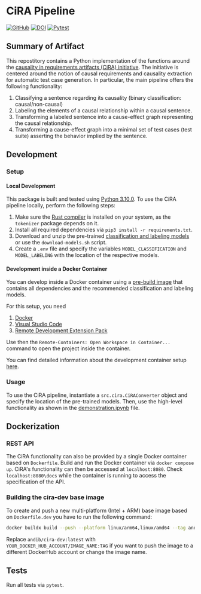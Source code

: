 # CiRA Pipeline

[![GitHub](https://img.shields.io/github/license/JulianFrattini/cira)](./LICENSE)
[![DOI](https://zenodo.org/badge/DOI/10.5281/zenodo.7186287.svg)](https://doi.org/10.5281/zenodo.7186287)
[![Pytest](https://github.com/JulianFrattini/cira/actions/workflows/pytest.yml/badge.svg)](https://github.com/JulianFrattini/cira/actions/workflows/pytest.yml)

## Summary of Artifact

This repostitory contains a Python implementation of the functions around the [causality in requirements artifacts (CiRA) initiative](http://www.cira.bth.se/). The initiative is centered around the notion of causal requirements and causality extraction for automatic test case generation. In particular, the main pipeline offers the following functionality:

1. Classifying a sentence regarding its causality (binary classification: causal/non-causal)
2. Labeling the elements of a causal relationship within a causal sentence.
3. Transforming a labeled sentence into a cause-effect graph representing the causal relationship.
4. Transforming a cause-effect graph into a minimal set of test cases (test suite) asserting the behavior implied by the sentence.

## Development

### Setup

#### Local Development

This package is built and tested using [Python 3.10.0](https://www.python.org/downloads/release/python-3100/). To use the CiRA pipeline locally, perform the following steps:

1. Make sure the [Rust compiler](https://www.rust-lang.org/tools/install) is installed on your system, as the `tokenizer` package depends on it.
2. Install all required dependencies via `pip3 install -r requirements.txt`.
3. Download and unzip the pre-trained [classification and labeling models](https://doi.org/10.5281/zenodo.7186287) or use the `download-models.sh` script.
4. Create a `.env` file and specify the variables `MODEL_CLASSIFICATION` and `MODEL_LABELING` with the location of the respective models.

#### Development inside a Docker Container

You can develop inside a Docker container using a [pre-build image](https://hub.docker.com/r/andib/cira-dev) that contains all dependencies and the recommended classification and labeling models.

For this setup, you need

1. [Docker](https://www.docker.com)
2. [Visual Studio Code](https://code.visualstudio.com)
3. [Remote Development Extension Pack](https://marketplace.visualstudio.com/items?itemName=ms-vscode-remote.vscode-remote-extensionpack)

Use then the `Remote-Containers: Open Workspace in Container...` command to open the project inside the container.

You can find detailed information about the development container setup [here](https://code.visualstudio.com/docs/remote/containers).

### Usage

To use the CiRA pipeline, instantiate a `src.cira.CiRAConverter` object and specify the location of the pre-trained models. Then, use the high-level functionality as shown in the [demonstration.ipynb](./demonstration.ipynb) file.

## Dockerization

### REST API

The CiRA functionality can also be provided by a single Docker container based on `Dockerfile`.
Build and run the Docker container via `docker compose up`.
CiRA's functionality can then be accessed at `localhost:8080`.
Check `localhost:8080\docs` while the container is running to access the specification of the API.

### Building the cira-dev base image

To create and push a new multi-platform (Intel + ARM) base image based on `Dockerfile.dev` you have to run the following command:

```sh
docker buildx build --push --platform linux/arm64,linux/amd64 --tag andib/cira-dev:latest -f Dockerfile.dev .
```

Replace `andib/cira-dev:latest` with `YOUR_DOCKER_HUB_ACCOUNT/IMAGE_NAME:TAG` if you want to push the image to a different DockerHub account or change the image name.

## Tests

Run all tests via `pytest`.
